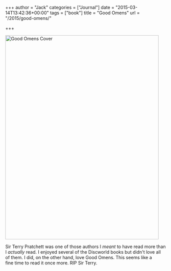 +++
author = "Jack"
categories = ["Journal"]
date = "2015-03-14T13:42:36+00:00"
tags = ["book"]
title = "Good Omens"
url = "/2015/good-omens/"

+++

[<img class="alignnone size-full wp-image-4369" src="/img/2015/03/IMG_0779.jpg" alt="Good Omens Cover" width="480" height="640" srcset="/img/2015/03/IMG_0779.jpg 480w, /img/2015/03/IMG_0779-225x300.jpg 225w" sizes="(max-width: 480px) 100vw, 480px" />][1]

Sir Terry Pratchett was one of those authors I _meant_ to have read more than I _actually_ read. I enjoyed several of the Discworld books but didn't love all of them. I did, on the other hand, love Good Omens. This seems like a fine time to read it once more. RIP Sir Terry.

&nbsp;

 [1]: /img/2015/03/IMG_0779.jpg
